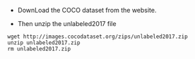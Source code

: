 * DownLoad the COCO dataset from the website. 

* Then unzip the unlabeled2017 file

```shell
wget http://images.cocodataset.org/zips/unlabeled2017.zip 
unzip unlabeled2017.zip
rm unlabeled2017.zip
```

